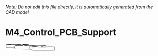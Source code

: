 ###### Note: Do not edit this file directly, it is automatically generated from the CAD model

# M4_Control_PCB_Support

![](/project.svg)



 

